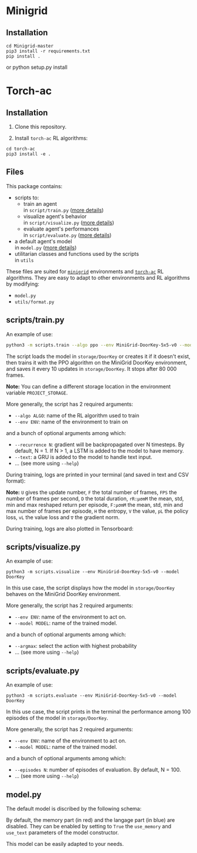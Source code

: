 # Minigrid


## Installation

```
cd Minigrid-master
pip3 install -r requirements.txt
pip install .
```
or 
python setup.py install

# Torch-ac


## Installation

1. Clone this repository.

2. Install  `torch-ac` RL algorithms:

```
cd torch-ac
pip3 install -e .
```

## Files

This package contains:
- scripts to:
  - train an agent \
  in `script/train.py` ([more details](#scripts-train))
  - visualize agent's behavior \
  in `script/visualize.py` ([more details](#scripts-visualize))
  - evaluate agent's performances \
  in `script/evaluate.py` ([more details](#scripts-evaluate))
- a default agent's model \
in `model.py` ([more details](#model))
- utilitarian classes and functions used by the scripts \
in `utils`

These files are suited for [`minigrid`](https://github.com/Farama-Foundation/Minigrid) environments and [`torch-ac`](https://github.com/lcswillems/torch-ac) RL algorithms. They are easy to adapt to other environments and RL algorithms by modifying:
- `model.py`
- `utils/format.py`

<h2 id="scripts-train">scripts/train.py</h2>

An example of use:

```bash
python3 -m scripts.train --algo ppo --env MiniGrid-DoorKey-5x5-v0 --model DoorKey --save-interval 10 --frames 80000
```

The script loads the model in `storage/DoorKey` or creates it if it doesn't exist, then trains it with the PPO algorithm on the MiniGrid DoorKey environment, and saves it every 10 updates in `storage/DoorKey`. It stops after 80 000 frames.

**Note:** You can define a different storage location in the environment variable `PROJECT_STORAGE`.

More generally, the script has 2 required arguments:
- `--algo ALGO`: name of the RL algorithm used to train
- `--env ENV`: name of the environment to train on

and a bunch of optional arguments among which:
- `--recurrence N`: gradient will be backpropagated over N timesteps. By default, N = 1. If N > 1, a LSTM is added to the model to have memory.
- `--text`: a GRU is added to the model to handle text input.
- ... (see more using `--help`)

During training, logs are printed in your terminal (and saved in text and CSV format):


**Note:** `U` gives the update number, `F` the total number of frames, `FPS` the number of frames per second, `D` the total duration, `rR:μσmM` the mean, std, min and max reshaped return per episode, `F:μσmM` the mean, std, min and max number of frames per episode, `H` the entropy, `V` the value, `pL` the policy loss, `vL` the value loss and `∇` the gradient norm.

During training, logs are also plotted in Tensorboard:


<h2 id="scripts-visualize">scripts/visualize.py</h2>

An example of use:

```
python3 -m scripts.visualize --env MiniGrid-DoorKey-5x5-v0 --model DoorKey
```

In this use case, the script displays how the model in `storage/DoorKey` behaves on the MiniGrid DoorKey environment.

More generally, the script has 2 required arguments:
- `--env ENV`: name of the environment to act on.
- `--model MODEL`: name of the trained model.

and a bunch of optional arguments among which:
- `--argmax`: select the action with highest probability
- ... (see more using `--help`)

<h2 id="scripts-evaluate">scripts/evaluate.py</h2>

An example of use:

```
python3 -m scripts.evaluate --env MiniGrid-DoorKey-5x5-v0 --model DoorKey
```



In this use case, the script prints in the terminal the performance among 100 episodes of the model in `storage/DoorKey`.

More generally, the script has 2 required arguments:
- `--env ENV`: name of the environment to act on.
- `--model MODEL`: name of the trained model.

and a bunch of optional arguments among which:
- `--episodes N`: number of episodes of evaluation. By default, N = 100.
- ... (see more using `--help`)

<h2 id="model">model.py</h2>

The default model is discribed by the following schema:

By default, the memory part (in red) and the langage part (in blue) are disabled. They can be enabled by setting to `True` the `use_memory` and `use_text` parameters of the model constructor.

This model can be easily adapted to your needs.
